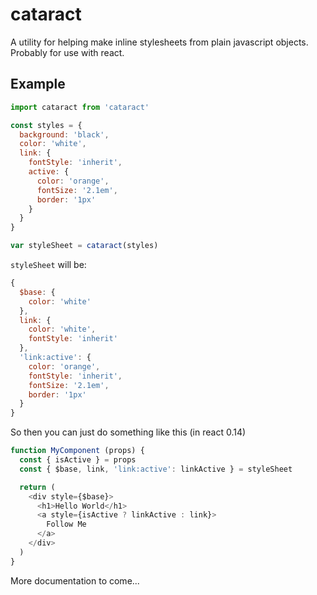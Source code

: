 # cataract
A utility for helping make inline stylesheets from plain javascript objects. Probably for use with react.

## Example

```js
import cataract from 'cataract'

const styles = {
  background: 'black',
  color: 'white',
  link: {
    fontStyle: 'inherit',
    active: {
      color: 'orange',
      fontSize: '2.1em',
      border: '1px'
    }
  }
}

var styleSheet = cataract(styles)
```

`styleSheet` will be:

```js
{
  $base: {
    color: 'white'
  },
  link: {
    color: 'white',
    fontStyle: 'inherit'
  },
  'link:active': {
    color: 'orange',
    fontStyle: 'inherit',
    fontSize: '2.1em',
    border: '1px'
  }
}
```

So then you can just do something like this (in react 0.14)
```js
function MyComponent (props) {
  const { isActive } = props
  const { $base, link, 'link:active': linkActive } = styleSheet

  return (
    <div style={$base}>
      <h1>Hello World</h1>
      <a style={isActive ? linkActive : link}>
        Follow Me
      </a>
    </div>
  )
}
```

More documentation to come...

